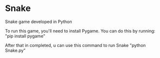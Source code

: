 # Snake
Snake game developed in Python 

To run this game, you'll need to install Pygame. You can do this by running:
"pip install pygame"

After that in completed, u can use this command to run Snake
"python Snake.py"
